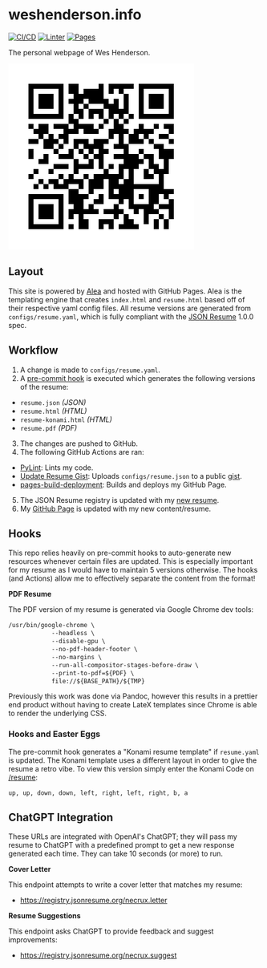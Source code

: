 # weshenderson.info
[![CI/CD](https://github.com/weshenderson/weshenderson.github.io/actions/workflows/resume.yml/badge.svg)](https://github.com/weshenderson/weshenderson.github.io/actions/workflows/resume.yml) [![Linter](https://github.com/weshenderson/weshenderson.github.io/actions/workflows/pylint.yml/badge.svg)](https://github.com/weshenderson/weshenderson.github.io/actions/workflows/pylint.yml) [![Pages](https://github.com/weshenderson/weshenderson.github.io/actions/workflows/pages/pages-build-deployment/badge.svg)](https://github.com/weshenderson/weshenderson.github.io/actions/workflows/pages/pages-build-deployment)

The personal webpage of Wes Henderson.

[![resume](assets/images/site_qr.png)](https://weshenderson.info/resumes/resume)

## Layout
This site is powered by [Alea](https://github.com/necrux/alea) and hosted with GitHub Pages. Alea is the templating engine that creates `index.html` and `resume.html` based off of their respective yaml config files. All resume versions are generated from `configs/resume.yaml`, which is fully compliant with the [JSON Resume](https://jsonresume.org/) 1.0.0 spec.

## Workflow
1. A change is made to `configs/resume.yaml`.
2. A [pre-commit hook](https://github.com/weshenderson/weshenderson.github.io/blob/main/.hooks/pre-commit) is executed which generates the following versions of the resume:
* `resume.json` *(JSON)*
* `resume.html` *(HTML)*
* `resume-konami.html` *(HTML)*
* `resume.pdf` *(PDF)*
3. The changes are pushed to GitHub.
4. The following GitHub Actions are ran:
* [PyLint](https://github.com/weshenderson/weshenderson.github.io/actions/workflows/pylint.yml): Lints my code.
* [Update Resume Gist](https://github.com/weshenderson/weshenderson.github.io/actions/workflows/resume.yml): Uploads `configs/resume.json` to a public [gist](https://gist.github.com/necrux/47c721cc5ac327c7acc1654fb822005b).
* [pages-build-deployment](https://github.com/weshenderson/weshenderson.github.io/actions/workflows/pages/pages-build-deployment): Builds and deploys my GitHub Page.
5. The JSON Resume registry is updated with my [new resume](https://registry.jsonresume.org/necrux).
6. My [GitHub Page](https://www.weshenderson.info/) is updated with my new content/resume.

## Hooks
This repo relies heavily on pre-commit hooks to auto-generate new resources whenever certain files are updated. This is especially important for my resume as I would have to maintain 5 versions otherwise. The hooks (and Actions) allow me to effectively separate the content from the format!

**PDF Resume**

The PDF version of my resume is generated via Google Chrome dev tools:

```
/usr/bin/google-chrome \
            --headless \
            --disable-gpu \
            --no-pdf-header-footer \
            --no-margins \
            --run-all-compositor-stages-before-draw \
            --print-to-pdf=${PDF} \
            file://${BASE_PATH}/${TMP}
```

Previously this work was done via Pandoc, however this results in a prettier end product without having to create LateX templates since Chrome is able to render the underlying CSS.


### Hooks and Easter Eggs
The pre-commit hook generates a "Konami resume template" if `resume.yaml` is updated. The Konami template uses a different layout in order to give the resume a retro vibe. To view this version simply enter the Konami Code on [/resume](https://www.weshenderson.info/resumes/resume):

```
up, up, down, down, left, right, left, right, b, a
```

## ChatGPT Integration
These URLs are integrated with OpenAI's ChatGPT; they will pass my resume to ChatGPT with a predefined prompt to get a new response generated each time. They can take 10 seconds (or more) to run.

**Cover Letter**

This endpoint attempts to write a cover letter that matches my resume:
* https://registry.jsonresume.org/necrux.letter

**Resume Suggestions**

This endpoint asks ChatGPT to provide feedback and suggest improvements:
* https://registry.jsonresume.org/necrux.suggest
